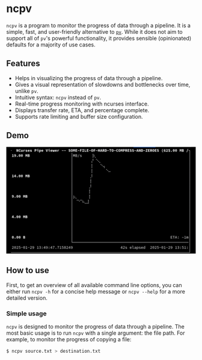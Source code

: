 # ncpv

`ncpv` is a program to monitor the progress of data through a pipeline.
It is a simple, fast, and user-friendly alternative to [`pv`](https://www.ivarch.com/programs/pv.shtml).
While it does not aim to support all of `pv`'s powerful functionality, it provides sensible
(opinionated) defaults for a majority of use cases.

## Features

* Helps in visualizing the progress of data through a pipeline.
* Gives a visual representation of slowdowns and bottlenecks over time, unlike `pv`.
* Intuitive syntax: `ncpv` instead of `pv`.
* Real-time progress monitoring with ncurses interface.
* Displays transfer rate, ETA, and percentage complete.
* Supports rate limiting and buffer size configuration.

## Demo

![Demo](.media/demo.gif)


## How to use

First, to get an overview of all available command line options, you can either run
`ncpv -h` for a concise help message or `ncpv --help` for a more detailed version.

### Simple usage

`ncpv` is designed to monitor the progress of data through a pipeline. The most basic usage is to
run `ncpv` with a single argument: the file path. For example, to monitor the progress of copying a file:
``` bash
$ ncpv source.txt > destination.txt
```
